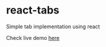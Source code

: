 # react-tabs
Simple tab implementation using react

Check live demo [here](https://csb-vyc6dh.netlify.app/)
